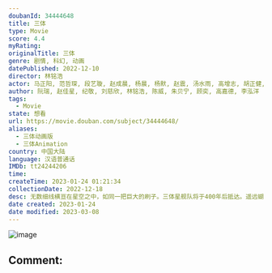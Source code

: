 ```yaml
---
doubanId: 34444648
title: 三体
type: Movie
score: 4.4
myRating: 
originalTitle: 三体
genre: 剧情, 科幻, 动画
datePublished: 2022-12-10
director: 林铭浩
actor: 马正阳, 范哲琛, 段艺璇, 赵成晨, 杨晨, 杨默, 赵震, 汤水雨, 高增志, 胡正健, 任京浩, 图特哈蒙, 薄棠, 刘晓倩, 露西, 高启帆, 凃雄飞, 余昊威, 马海燕, 王宇腾, 孙熹鹤, 林强, 夏觅尘
author: 阮瑞, 赵佳星, 纪敬, 刘慈欣, 林铭浩, 陈威, 朱贝宁, 顾奕, 高嘉德, 李泓洋
tags:
  - Movie
state: 想看
url: https://movie.douban.com/subject/34444648/
aliases:
  - 三体动画版
  - 三体Animation
country: 中国大陆
language: 汉语普通话
IMDb: tt24244206
time: 
createTime: 2023-01-24 01:21:34
collectionDate: 2022-12-18
desc: 无数细线横亘在星空之中，如同一把巨大的刷子。三体星舰队将于400年后抵达。遥远蝴蝶扇动着翅膀，也改变了罗辑的命运，轰然打开的门后是世界中心——面壁计划开启。同时，智子所创建的破壁室内，破壁人一一就位…...
date created: 2023-01-24
date modified: 2023-03-08
---
```


![image](p2885057891.jpg)

Comment:
---
